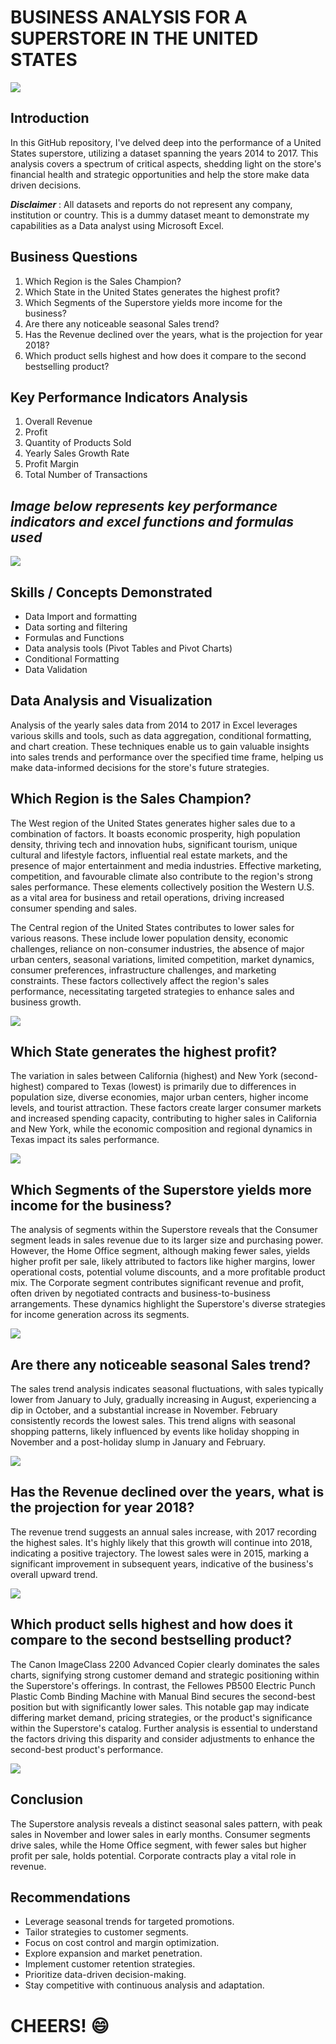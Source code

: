 # BUSINESS ANALYSIS FOR A SUPERSTORE IN THE UNITED STATES
![](logo.jpg)

## Introduction

In this GitHub repository, I've delved deep into the performance of a United States superstore, utilizing a dataset spanning the years 2014 to 2017. This analysis covers a spectrum of critical aspects, shedding light on the store's financial health and strategic opportunities and help the store make data driven decisions.

**_Disclaimer_** : All datasets and reports do not represent any company, institution or country. This is a dummy dataset meant to demonstrate my capabilities as a Data analyst using Microsoft Excel.

## Business Questions

1.	Which Region is the Sales Champion?
2.	Which State in the United States generates the highest profit?
3.	Which Segments of the Superstore yields more income for the business?
4.	Are there any noticeable seasonal Sales trend?
5.	Has the Revenue declined over the years, what is the projection for year 2018?
6.	Which product sells highest and how does it compare to the second bestselling product?


## Key Performance Indicators Analysis

1.	Overall Revenue
2.	Profit
3.	Quantity of Products Sold
4.	Yearly Sales Growth Rate
5.	Profit Margin
6.	Total Number of Transactions

**_Image below represents key performance indicators and excel functions and formulas used_**
---
![](kpi.jpg)

## Skills / Concepts Demonstrated

-	Data Import and formatting
-	Data sorting and filtering
-	Formulas and Functions
-	Data analysis tools (Pivot Tables and Pivot Charts)
-	Conditional Formatting
-	Data Validation


## Data Analysis and Visualization

Analysis of the yearly sales data from 2014 to 2017 in Excel leverages various skills and tools, such as data aggregation, conditional formatting, and chart creation. These techniques enable us to gain valuable insights into sales trends and performance over the specified time frame, helping us make data-informed decisions for the store's future strategies.



## Which Region is the Sales Champion?

The West region of the United States generates higher sales due to a combination of factors. It boasts economic prosperity, high population density, thriving tech and innovation hubs, significant tourism, unique cultural and lifestyle factors, influential real estate markets, and the presence of major entertainment and media industries. Effective marketing, competition, and favourable climate also contribute to the region's strong sales performance. These elements collectively position the Western U.S. as a vital area for business and retail operations, driving increased consumer spending and sales.

The Central region of the United States contributes to lower sales for various reasons. These include lower population density, economic challenges, reliance on non-consumer industries, the absence of major urban centers, seasonal variations, limited competition, market dynamics, consumer preferences, infrastructure challenges, and marketing constraints. These factors collectively affect the region's sales performance, necessitating targeted strategies to enhance sales and business growth.

![](profitbyregion.jpg)


## Which State generates the highest profit?

The variation in sales between California (highest) and New York (second-highest) compared to Texas (lowest) is primarily due to differences in population size, diverse economies, major urban centers, higher income levels, and tourist attraction. These factors create larger consumer markets and increased spending capacity, contributing to higher sales in California and New York, while the economic composition and regional dynamics in Texas impact its sales performance.

![](profitbystate.jpg)



## Which Segments of the Superstore yields more income for the business?

The analysis of segments within the Superstore reveals that the Consumer segment leads in sales revenue due to its larger size and purchasing power. However, the Home Office segment, although making fewer sales, yields higher profit per sale, likely attributed to factors like higher margins, lower operational costs, potential volume discounts, and a more profitable product mix. The Corporate segment contributes significant revenue and profit, often driven by negotiated contracts and business-to-business arrangements. These dynamics highlight the Superstore's diverse strategies for income generation across its segments.

![](prbysegment.jpg)


## Are there any noticeable seasonal Sales trend?

The sales trend analysis indicates seasonal fluctuations, with sales typically lower from January to July, gradually increasing in August, experiencing a dip in October, and a substantial increase in November. February consistently records the lowest sales. This trend aligns with seasonal shopping patterns, likely influenced by events like holiday shopping in November and a post-holiday slump in January and February.

![](revenuebymonth.jpg)


## Has the Revenue declined over the years, what is the projection for year 2018?

The revenue trend suggests an annual sales increase, with 2017 recording the highest sales. It's highly likely that this growth will continue into 2018, indicating a positive trajectory. The lowest sales were in 2015, marking a significant improvement in subsequent years, indicative of the business's overall upward trend.

![](revenuebyyear.png)



## Which product sells highest and how does it compare to the second bestselling product?

The Canon ImageClass 2200 Advanced Copier clearly dominates the sales charts, signifying strong customer demand and strategic positioning within the Superstore's offerings. In contrast, the Fellowes PB500 Electric Punch Plastic Comb Binding Machine with Manual Bind secures the second-best position but with significantly lower sales. This notable gap may indicate differing market demand, pricing strategies, or the product's significance within the Superstore's catalog. Further analysis is essential to understand the factors driving this disparity and consider adjustments to enhance the second-best product's performance.

![](mvpproducts.jpg)

## Conclusion  

The Superstore analysis reveals a distinct seasonal sales pattern, with peak sales in November and lower sales in early months. Consumer segments drive sales, while the Home Office segment, with fewer sales but higher profit per sale, holds potential. Corporate contracts play a vital role in revenue.

## Recommendations
- Leverage seasonal trends for targeted promotions.
- Tailor strategies to customer segments.
- Focus on cost control and margin optimization.
- Explore expansion and market penetration.
- Implement customer retention strategies.
- Prioritize data-driven decision-making.
- Stay competitive with continuous analysis and adaptation.



# CHEERS! 😄










